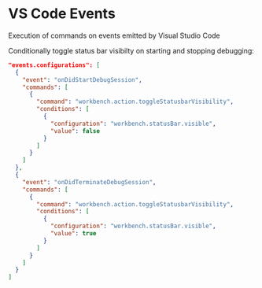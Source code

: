 # VS Code Events
Execution of commands on events emitted by Visual Studio Code

Conditionally toggle status bar visibilty on starting and stopping debugging:
```json
"events.configurations": [
  {
    "event": "onDidStartDebugSession",
    "commands": [
      {
        "command": "workbench.action.toggleStatusbarVisibility",
        "conditions": [
          {
            "configuration": "workbench.statusBar.visible",
            "value": false
          }
        ]
      }
    ]
  },
  {
    "event": "onDidTerminateDebugSession",
    "commands": [
      {
        "command": "workbench.action.toggleStatusbarVisibility",
        "conditions": [
          {
            "configuration": "workbench.statusBar.visible",
            "value": true
          }
        ]
      }
    ]
  }
]
```
